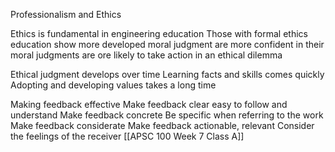 Professionalism and Ethics

Ethics is fundamental in engineering education
Those with formal ethics education
	show more developed moral judgment
	are more confident in their moral judgments
	are ore likely to take action in an ethical dilemma

Ethical judgment develops over time
	Learning facts and skills comes quickly
	Adopting and developing values takes a long time

Making feedback effective
Make feedback clear
	easy to follow and understand
Make feedback concrete
	Be specific when referring to the work
Make feedback considerate
	Make feedback actionable, relevant
	Consider the feelings of the receiver
[[APSC 100 Week 7 Class A]]